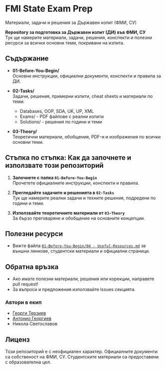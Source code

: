 # FMI State Exam Prep
Материали, задачи и решения за Държавен изпит (ФМИ, СУ)

**Repository за подготовка за Държавен изпит (ДИ) във ФМИ, СУ**  
Тук ще намерите материали, задачи, решения, конспекти и полезни ресурси за всички основни теми, покривани на изпита.

## Съдържание

- **01-Before-You-Begin/**  
  Основни инструкции, официални документи, конспекти и правила за ДИ.

- **02-Tasks/**  
  Задачи, решения, примерни изпити, cheat sheets и материали по теми:
  - Databases, OOP, SDA, UK, UP, XML
  - Exams/ - PDF файлове с реални изпити
  - Solutions/ - решения по години и теми

- **03-Theory/**  
  Теоретични материали, обобщения, PDF-и и изображения по всички основни теми.

## Стъпка по стъпка: Как да започнете и използвате този репозиторий

1. **Започнете с папка `01-Before-You-Begin`**  
   Прочетете официалните инструкции, конспекти и правила.

2. **Прегледайте задачите и решенията в `02-Tasks`**  
   Тук ще намерите реални задачи и техните решения, подредени по години и теми.

3. **Използвайте теоретичните материали от `03-Theory`**  
   За бързо преговаряне и обобщение на основните концепции.

## Полезни ресурси

- Вижте файла [`01-Before-You-Begin/04 - Useful-Resources.md`](01-Before-You-Begin/04%20-%20Useful-Resources.md) за външни линкове, студентски материали и официални страници.

## Обратна връзка

- Ако имате полезни материали, решения или корекции, направете pull request!
- За въпроси и предложения използвайте Issues секцията.

### Автори в екип
- [Георги Терзиев](https://github.com/GeorgiTerziev02)
- [Антонио Георгиев](https://github.com/khatoni)
- Никола Светославов

## Лиценз

Този репозиторий е с неофициален характер. Официалните документи са собственост на ФМИ, СУ. Студентските материали са предоставени с образователна цел.
